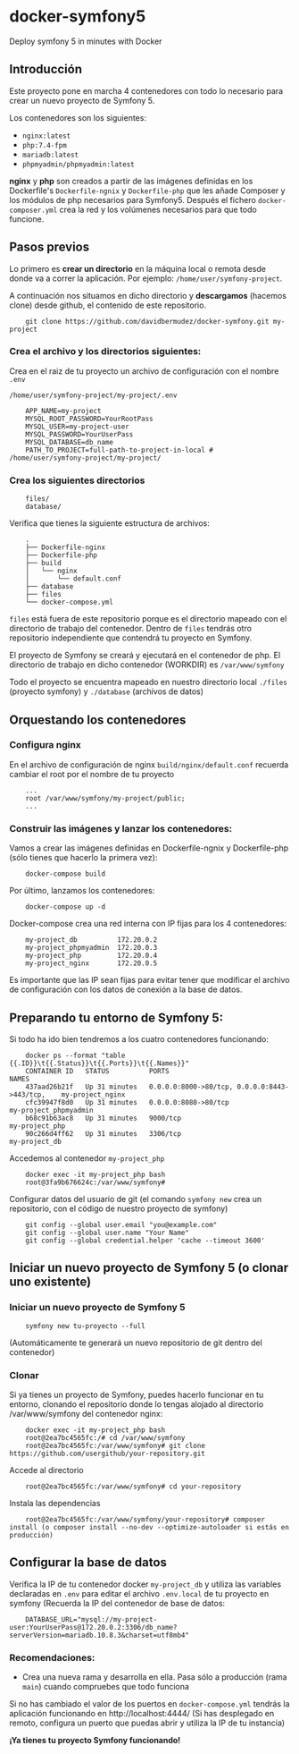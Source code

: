 # docker-symfony5
Deploy symfony 5 in minutes with Docker

## Introducción

Este proyecto pone en marcha 4 contenedores con todo lo necesario para crear un nuevo proyecto de Symfony 5. 

Los contenedores son los siguientes:

- `nginx:latest`
- `php:7.4-fpm`
- `mariadb:latest`
- `phpmyadmin/phpmyadmin:latest`

**nginx** y **php** son creados a partir de las imágenes definidas en los Dockerfile's `Dockerfile-ngnix` y `Dockerfile-php` que les añade Composer y los módulos de php necesarios para Symfony5. Después el fichero `docker-composer.yml` crea la red y los volúmenes necesarios para que todo funcione.

## Pasos previos

Lo primero es **crear un directorio** en la máquina local o remota desde donde va a correr la aplicación. Por ejemplo: `/home/user/symfony-project`.

A continuación nos situamos en dicho directorio y **descargamos** (hacemos clone) desde github, el contenido de este repositorio.

        git clone https://github.com/davidbermudez/docker-symfony.git my-project
        
### Crea el archivo y los directorios siguientes:

Crea en el raiz de tu proyecto un archivo de configuración con el nombre `.env`

`/home/user/symfony-project/my-project/.env`

        APP_NAME=my-project
        MYSQL_ROOT_PASSWORD=YourRootPass
        MYSQL_USER=my-project-user
        MYSQL_PASSWORD=YourUserPass
        MYSQL_DATABASE=db_name
        PATH_TO_PROJECT=full-path-to-project-in-local # /home/user/symfony-project/my-project/
        
### Crea los siguientes directorios

        files/
        database/
        
Verifica que tienes la siguiente estructura de archivos: 

        .
        ├── Dockerfile-nginx
        ├── Dockerfile-php
        ├── build
        │   └── nginx
        │       └── default.conf
        ├── database
        ├── files
        └── docker-compose.yml
        
`files` está fuera de este repositorio porque es el directorio mapeado con el directorio de trabajo del contenedor. Dentro de `files` tendrás otro repositorio independiente que contendrá tu proyecto en Symfony.

El proyecto de Symfony se creará y ejecutará en el contenedor de php. El directorio de trabajo en dicho contenedor (WORKDIR) es `/var/www/symfony`

Todo el proyecto se encuentra mapeado en nuestro directorio local `./files` (proyecto symfony) y `./database` (archivos de datos)

## Orquestando los contenedores

### Configura nginx

En el archivo de configuración de nginx `build/nginx/default.conf` recuerda cambiar el root por el nombre de tu proyecto

        ...
        root /var/www/symfony/my-project/public;
        ...

### Construir las imágenes y lanzar los contenedores:

Vamos a crear las imágenes definidas en Dockerfile-ngnix y Dockerfile-php (sólo tienes que hacerlo la primera vez):

        docker-compose build

Por último, lanzamos los contenedores:

        docker-compose up -d

Docker-compose crea una red interna con IP fijas para los 4 contenedores:

        my-project_db          172.20.0.2        
        my-project_phpmyadmin  172.20.0.3
        my-project_php         172.20.0.4
        my-project_nginx       172.20.0.5
        
Es importante que las IP sean fijas para evitar tener que modificar el archivo de configuración con los datos de conexión a la base de datos.

## Preparando tu entorno de Symfony 5:

Si todo ha ido bien tendremos a los cuatro contenedores funcionando:

        docker ps --format "table {{.ID}}\t{{.Status}}\t{{.Ports}}\t{{.Names}}"
        CONTAINER ID   STATUS          PORTS                                           NAMES
        437aad26b21f   Up 31 minutes   0.0.0.0:8000->80/tcp, 0.0.0.0:8443->443/tcp,    my-project_nginx
        cfc39947f8d0   Up 31 minutes   0.0.0.0:8080->80/tcp                            my-project_phpmyadmin
        b68c91b63ac8   Up 31 minutes   9000/tcp                                        my-project_php
        90c266d4ff62   Up 31 minutes   3306/tcp                                        my-project_db

Accedemos al contenedor `my-project_php`

        docker exec -it my-project_php bash
        root@3fa9b676624c:/var/www/symfony#
        
Configurar datos del usuario de git (el comando `symfony new` crea un repositorio, con el código de nuestro proyecto de symfony)

        git config --global user.email "you@example.com"
        git config --global user.name "Your Name"
        git config --global credential.helper 'cache --timeout 3600'

## Iniciar un nuevo proyecto de Symfony 5 (o clonar uno existente)

### Iniciar un nuevo proyecto de Symfony 5

        symfony new tu-proyecto --full
        
(Automáticamente te generará un nuevo repositorio de git dentro del contenedor)

### Clonar

Si ya tienes un proyecto de Symfony, puedes hacerlo funcionar en tu entorno, clonando el repositorio donde lo tengas alojado al directorio /var/www/symfony del contenedor nginx:

        docker exec -it my-project_php bash
        root@2ea7bc4565fc:/# cd /var/www/symfony
        root@2ea7bc4565fc:/var/www/symfony# git clone https://github.com/usergithub/your-repository.git
        
Accede al directorio

        root@2ea7bc4565fc:/var/www/symfony# cd your-repository

Instala las dependencias

        root@2ea7bc4565fc:/var/www/symfony/your-repository# composer install (o composer install --no-dev --optimize-autoloader si estás en producción)

## Configurar la base de datos

Verifica la IP de tu contenedor docker `my-project_db` y utiliza las variables declaradas en `.env` para editar el archivo `.env.local` de tu proyecto en symfony (Recuerda la IP del contenedor de base de datos:

        DATABASE_URL="mysql://my-project-user:YourUserPass@172.20.0.2:3306/db_name?serverVersion=mariadb.10.8.3&charset=utf8mb4"

### Recomendaciones:

- Crea una nueva rama y desarrolla en ella. Pasa sólo a producción (rama `main`) cuando compruebes que todo funciona

Si no has cambiado el valor de los puertos en `docker-compose.yml` tendrás la aplicación funcionando en http://localhost:4444/ (Si has desplegado en remoto, configura un puerto que puedas abrir y utiliza la IP de tu instancia)

**¡Ya tienes tu proyecto Symfony funcionando!**

